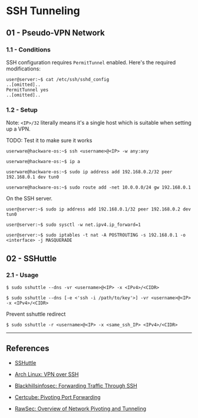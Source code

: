 # SSH Tunneling

## 01 - Pseudo-VPN Network

### 1.1 - Conditions

SSH configuration requires `PermitTunnel` enabled. Here's the required modifications:

```
user@server:~$ cat /etc/ssh/sshd_config
..[omitted]..
PermitTunnel yes
..[omitted]..
```

### 1.2 - Setup

Note: `<IP>/32` literally means it's a single host which is suitable when setting up a VPN.

TODO: Test it to make sure it works

```
userware@hackware-os:~$ ssh <username>@<IP> -w any:any

userware@hackware-os:~$ ip a

userware@hackware-os:~$ sudo ip address add 192.168.0.2/32 peer 192.168.0.1 dev tun0

userware@hackware-os:~$ sudo route add -net 10.0.0.0/24 gw 192.168.0.1
```

On the SSH server.

```
user@server:~$ sudo ip address add 192.168.0.1/32 peer 192.168.0.2 dev tun0

user@server:~$ sudo sysctl -w net.ipv4.ip_forward=1

user@server:~$ sudo iptables -t nat -A POSTROUTING -s 192.168.0.1 -o <interface> -j MASQUERADE
```

## 02 - SSHuttle

### 2.1 - Usage

```
$ sudo sshuttle --dns -vr <username>@<IP> -x <IPv4>/<CIDR>

$ sudo sshuttle --dns [-e <'ssh -i /path/to/key'>] -vr <username>@<IP> -x <IPv4>/<CIDR>
```

Prevent sshuttle redirect

```
$ sudo sshuttle -r <username>@<IP> -x <same_ssh_IP> <IPv4>/<CIDR>
```

---
## References

- [SSHuttle](https://github.com/sshuttle/sshuttle)

- [Arch Linux: VPN over SSH](https://wiki.archlinux.org/title/VPN_over_SSH)

- [Blackhillsinfosec: Forwarding Traffic Through SSH](https://www.blackhillsinfosec.com/forwarding-traffic-through-ssh/)

- [Certcube: Pivoting Port Forwarding](https://blog.certcube.com/pivoting-port-forwarding/)

- [RawSec: Overview of Network Pivoting and Tunneling](https://blog.raw.pm/en/state-of-the-art-of-network-pivoting-in-2019/)